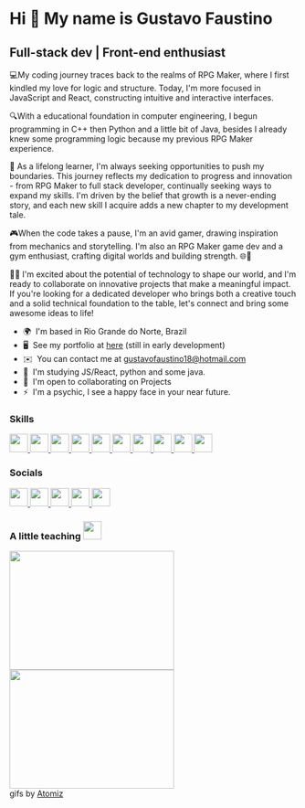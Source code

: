 Hi 👋 My name is Gustavo Faustino
=================================

Full-stack dev | Front-end enthusiast
-------------------------------------

💻My coding journey traces back to the realms of RPG Maker, where I first kindled my love for logic and structure. Today, I'm more focused in JavaScript and React, constructing intuitive and interactive interfaces. 

🔍With a educational foundation in computer engineering, I begun programming in C++ then Python and a little bit of Java, besides I already knew some programming logic because my previous RPG Maker experience. 

🚀 As a lifelong learner, I'm always seeking opportunities to push my boundaries. This journey reflects my dedication to progress and innovation - from RPG Maker to full stack developer, continually seeking ways to expand my skills. I'm driven by the belief that growth is a never-ending story, and each new skill I acquire adds a new chapter to my development tale. 

🎮When the code takes a pause, I'm an avid gamer, drawing inspiration from mechanics and storytelling. I'm also an RPG Maker game dev and a gym enthusiast, crafting digital worlds and building strength. 🌐💪 

👨‍💻 I'm excited about the potential of technology to shape our world, and I'm ready to collaborate on innovative projects that make a meaningful impact. If you're looking for a dedicated developer who brings both a creative touch and a solid technical foundation to the table, let's connect and bring some awesome ideas to life!

* 🌍  I'm based in Rio Grande do Norte, Brazil
* 🖥️  See my portfolio at [here](http://gustavofaustinodeazevedo.github.io) (still in early development)
* ✉️  You can contact me at [gustavofaustino18@hotmail.com](mailto:gustavofaustino18@hotmail.com)
* 🧠  I'm studying JS/React, python and some java. 
* 🤝  I'm open to collaborating on Projects
* ⚡  I'm a psychic, I see a happy face in your near future.

### Skills


<p align="left">
  <a href="https://developer.mozilla.org/en-US/docs/Web/JavaScript" target="_blank" rel="noreferrer"> 
    <picture> 
      <source media="(prefers-color-scheme: dark)" srcset="https://raw.githubusercontent.com/danielcranney/readme-generator/main/public/icons/skills/javascript-colored.svg" /> 
      <source media="(prefers-color-scheme: light)"  srcset="https://raw.githubusercontent.com/danielcranney/readme-generator/main/public/icons/skills/javascript-colored.svg" /> 
      <img src="https://raw.githubusercontent.com/danielcranney/readme-generator/main/public/icons/skills/javascript-colored.svg" width="32" height="32" /> 
    </picture> 
  </a>

  <a href="https://www.oracle.com/java/" target="_blank" rel="noreferrer"> 
    <picture> 
      <source media="(prefers-color-scheme: dark)" srcset="https://raw.githubusercontent.com/danielcranney/readme-generator/main/public/icons/skills/java-colored.svg" /> 
      <source media="(prefers-color-scheme: light)"  srcset="https://raw.githubusercontent.com/danielcranney/readme-generator/main/public/icons/skills/java-colored.svg" /> 
      <img src="https://raw.githubusercontent.com/danielcranney/readme-generator/main/public/icons/skills/java-colored.svg" width="32" height="32" /> 
    </picture> 
  </a>
  
  <a href="https://www.php.net/" target="_blank" rel="noreferrer"> 
    <picture> 
      <source media="(prefers-color-scheme: dark)" srcset="https://raw.githubusercontent.com/danielcranney/readme-generator/main/public/icons/skills/php-colored.svg" /> 
      <source media="(prefers-color-scheme: light)"  srcset="https://raw.githubusercontent.com/danielcranney/readme-generator/main/public/icons/skills/php-colored.svg" /> 
      <img src="https://raw.githubusercontent.com/danielcranney/readme-generator/main/public/icons/skills/php-colored.svg" width="32" height="32" /> 
    </picture> 
  </a>
  <a href="https://www.python.org/" target="_blank" rel="noreferrer"> 
    <picture> 
      <source media="(prefers-color-scheme: dark)" srcset="https://raw.githubusercontent.com/danielcranney/readme-generator/main/public/icons/skills/python-colored.svg" /> 
      <source media="(prefers-color-scheme: light)"  srcset="https://raw.githubusercontent.com/danielcranney/readme-generator/main/public/icons/skills/python-colored.svg" /> 
      <img src="https://raw.githubusercontent.com/danielcranney/readme-generator/main/public/icons/skills/python-colored.svg" width="32" height="32" /> 
    </picture> 
  </a>
  <a href="https://developer.mozilla.org/en-US/docs/Glossary/HTML5" target="_blank" rel="noreferrer"> 
    <picture> 
      <source media="(prefers-color-scheme: dark)" srcset="https://raw.githubusercontent.com/danielcranney/readme-generator/main/public/icons/skills/html5-colored.svg" /> 
      <source media="(prefers-color-scheme: light)"  srcset="https://raw.githubusercontent.com/danielcranney/readme-generator/main/public/icons/skills/html5-colored.svg" /> 
      <img src="https://raw.githubusercontent.com/danielcranney/readme-generator/main/public/icons/skills/html5-colored.svg" width="32" height="32" /> 
    </picture> 
  </a>
  <a href="https://reactjs.org/" target="_blank" rel="noreferrer"> 
    <picture> 
      <source media="(prefers-color-scheme: dark)" srcset="https://raw.githubusercontent.com/danielcranney/readme-generator/main/public/icons/skills/react-colored.svg" /> 
      <source media="(prefers-color-scheme: light)"  srcset="https://raw.githubusercontent.com/danielcranney/readme-generator/main/public/icons/skills/react-colored.svg" /> 
      <img src="https://raw.githubusercontent.com/danielcranney/readme-generator/main/public/icons/skills/react-colored.svg" width="32" height="32" /> 
    </picture> 
  </a>
  <a href="https://www.w3.org/TR/CSS/#css" target="_blank" rel="noreferrer"> 
    <picture> 
      <source media="(prefers-color-scheme: dark)" srcset="https://raw.githubusercontent.com/danielcranney/readme-generator/main/public/icons/skills/css3-colored.svg" /> 
      <source media="(prefers-color-scheme: light)"  srcset="https://raw.githubusercontent.com/danielcranney/readme-generator/main/public/icons/skills/css3-colored.svg" /> 
      <img src="https://raw.githubusercontent.com/danielcranney/readme-generator/main/public/icons/skills/css3-colored.svg" width="32" height="32" /> 
    </picture> 
  </a>
  <a href="https://redux.js.org/" target="_blank" rel="noreferrer"> 
    <picture> 
      <source media="(prefers-color-scheme: dark)" srcset="https://raw.githubusercontent.com/danielcranney/readme-generator/main/public/icons/skills/redux-colored.svg" /> 
      <source media="(prefers-color-scheme: light)"  srcset="https://raw.githubusercontent.com/danielcranney/readme-generator/main/public/icons/skills/redux-colored.svg" /> 
      <img src="https://raw.githubusercontent.com/danielcranney/readme-generator/main/public/icons/skills/redux-colored.svg" width="32" height="32" /> 
    </picture> 
  </a>
  <a href="https://nodejs.org/en/" target="_blank" rel="noreferrer"> 
    <picture> 
      <source media="(prefers-color-scheme: dark)" srcset="https://raw.githubusercontent.com/danielcranney/readme-generator/main/public/icons/skills/nodejs-colored.svg" /> 
      <source media="(prefers-color-scheme: light)"  srcset="https://raw.githubusercontent.com/danielcranney/readme-generator/main/public/icons/skills/nodejs-colored.svg" /> 
      <img src="https://raw.githubusercontent.com/danielcranney/readme-generator/main/public/icons/skills/nodejs-colored.svg" width="32" height="32" /> 
    </picture> 
  </a>
  <a href="https://www.mysql.com/" target="_blank" rel="noreferrer"> 
    <picture> 
      <source media="(prefers-color-scheme: dark)" srcset="https://raw.githubusercontent.com/danielcranney/readme-generator/main/public/icons/skills/mysql-colored.svg" /> 
      <source media="(prefers-color-scheme: light)"  srcset="https://raw.githubusercontent.com/danielcranney/readme-generator/main/public/icons/skills/mysql-colored.svg" /> 
      <img src="https://raw.githubusercontent.com/danielcranney/readme-generator/main/public/icons/skills/mysql-colored.svg" width="32" height="32" /> 
    </picture> 
  </a>
</p>


### Socials

<p align="left"> 
  <a href="https://discord.com/users/gustavofaustino" target="_blank" rel="noreferrer"> 
    <picture> 
      <source media="(prefers-color-scheme: dark)" srcset="https://raw.githubusercontent.com/danielcranney/readme-generator/main/public/icons/socials/discord.svg" /> 
      <source media="(prefers-color-scheme: light)"  srcset="https://raw.githubusercontent.com/danielcranney/readme-generator/main/public/icons/socials/discord.svg" /> 
      <img src="https://raw.githubusercontent.com/danielcranney/readme-generator/main/public/icons/socials/discord.svg" width="32" height="32" /> 
    </picture> 
  </a>
  <a href="https://www.facebook.com/gustavo.faustino.52" target="_blank" rel="noreferrer"> 
    <picture> 
      <source media="(prefers-color-scheme: dark)" srcset="https://raw.githubusercontent.com/danielcranney/readme-generator/main/public/icons/socials/facebook.svg" /> 
      <source media="(prefers-color-scheme: light)" srcset="https://raw.githubusercontent.com/danielcranney/readme-generator/main/public/icons/socials/facebook.svg" /> 
      <img src="https://raw.githubusercontent.com/danielcranney/readme-generator/main/public/icons/socials/facebook.svg" width="32" height="32" /> 
    </picture> 
  </a>
  <a href="https://www.github.com/GustavoFaustinoDeAzevedo" target="_blank" rel="noreferrer"> 
    <picture> 
      <source media="(prefers-color-scheme: dark)" srcset="https://raw.githubusercontent.com/danielcranney/readme-generator/main/public/icons/socials/github-dark.svg" /> 
      <source media="(prefers-color-scheme: light)" srcset="https://raw.githubusercontent.com/danielcranney/readme-generator/main/public/icons/socials/github.svg" /> 
      <img src="https://raw.githubusercontent.com/danielcranney/readme-generator/main/public/icons/socials/github.svg" width="32" height="32" /> 
    </picture>
  </a>
  <a href="http://www.instagram.com/gustavofaustino18" target="_blank" rel="noreferrer"> 
    <picture> 
      <source media="(prefers-color-scheme: dark)" srcset="https://raw.githubusercontent.com/danielcranney/readme-generator/main/public/icons/socials/instagram.svg" /> 
      <source media="(prefers-color-scheme: light)" srcset="https://raw.githubusercontent.com/danielcranney/readme-generator/main/public/icons/socials/instagram.svg" /> 
      <img src="https://raw.githubusercontent.com/danielcranney/readme-generator/main/public/icons/socials/instagram.svg" width="32" height="32" /> 
    </picture> 
  </a> 
  <a href="https://www.linkedin.com/in/gustavo-faustino-de-azevedo-92a04b147" target="_blank" rel="noreferrer"> 
    <picture> 
      <source media="(prefers-color-scheme: dark)" srcset="https://raw.githubusercontent.com/danielcranney/readme-generator/main/public/icons/socials/linkedin.svg" /> 
      <source media="(prefers-color-scheme: light)" srcset="https://raw.githubusercontent.com/danielcranney/readme-generator/main/public/icons/socials/linkedin.svg" /> 
      <img src="https://raw.githubusercontent.com/danielcranney/readme-generator/main/public/icons/socials/linkedin.svg" width="32" height="32" /> 
    </picture> 
  </a>
</p>

### A little teaching  <picture>  <img src="https://github.com/GustavoFaustinoDeAzevedo/GustavoFaustinoDeAzevedo/assets/32557780/675f2801-2848-4179-a7c0-1db53b7c452d" width="32" height="32" />  </picture>
 

  <p align="left" >
    <picture> 
      <img src="https://github.com/GustavoFaustinoDeAzevedo/GustavoFaustinoDeAzevedo/assets/32557780/51490146-35ce-4509-ab2d-a02d0b4f4ce0" width="288" height="208" /> 
    </picture> 
    <picture> 
      <img src="https://github.com/GustavoFaustinoDeAzevedo/GustavoFaustinoDeAzevedo/assets/32557780/0ba77182-29ad-4ea2-a226-6c94a274f444" width="288" height="208" /> 
    </picture> 
    <br>
     gifs by <a href="https://tenor.com/users/atomiz">Atomiz</a>
  </p>



